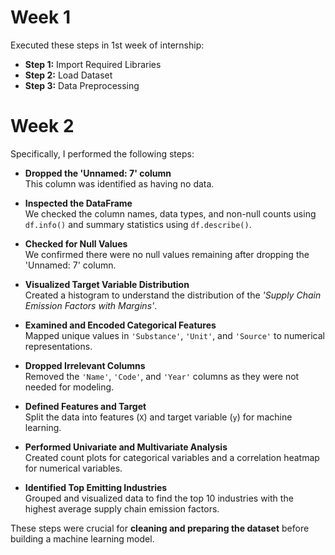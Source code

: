 # Week 1

Executed these steps in 1st week of internship:

- **Step 1:** Import Required Libraries  
- **Step 2:** Load Dataset  
- **Step 3:** Data Preprocessing


# Week 2

Specifically, I performed the following steps:

- **Dropped the 'Unnamed: 7' column**  
  This column was identified as having no data.

- **Inspected the DataFrame**  
  We checked the column names, data types, and non-null counts using `df.info()` and summary statistics using `df.describe()`.

- **Checked for Null Values**  
  We confirmed there were no null values remaining after dropping the 'Unnamed: 7' column.

- **Visualized Target Variable Distribution**  
  Created a histogram to understand the distribution of the *'Supply Chain Emission Factors with Margins'*.

- **Examined and Encoded Categorical Features**  
  Mapped unique values in `'Substance'`, `'Unit'`, and `'Source'` to numerical representations.

- **Dropped Irrelevant Columns**  
  Removed the `'Name'`, `'Code'`, and `'Year'` columns as they were not needed for modeling.

- **Defined Features and Target**  
  Split the data into features (`X`) and target variable (`y`) for machine learning.

- **Performed Univariate and Multivariate Analysis**  
  Created count plots for categorical variables and a correlation heatmap for numerical variables.

- **Identified Top Emitting Industries**  
  Grouped and visualized data to find the top 10 industries with the highest average supply chain emission factors.

These steps were crucial for **cleaning and preparing the dataset** before building a machine learning model.

